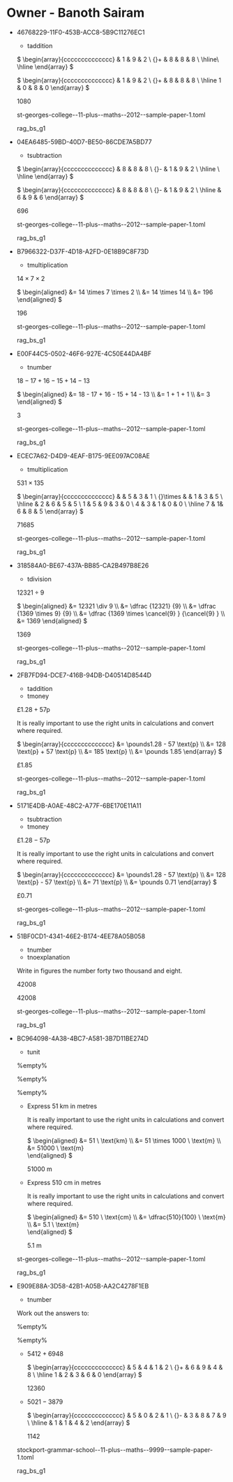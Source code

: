 # Owner - Banoth Sairam

<ul class='question default-decimal'>
<li>
<div class='question_envelope rag_bs_g1 question'>
<div class='uuid'>
<p>46768229-11F0-453B-ACC8-5B9C11276EC1</p>
</div>
<div class='topics'>
<ul>
<li>
taddition
</li>
</ul>
</div>
<div class='question question'>

$
\begin{array}{cccccccccccccc}
    &   1   &   9   &   2 \\
{}+ &   8   &   8   &   8 \\
\hline\\
\hline
\end{array}
$

</div>
<div class='workings'>
<div class='working'>

$
\begin{array}{cccccccccccccc}
    &   1   &   9   &   2 \\
{}+ &   8   &   8   &   8 \\
\hline
 1  &   0   &   8   &   0
\end{array}
$

</div>
</div>
<div class='answers'>
<div class='answer'>

$1080$

</div>
</div>

<div class='papername'>
<p>st-georges-college--11-plus--maths--2012--sample-paper-1.toml</p>
</div>
<div class='rag'>
<p>rag_bs_g1</p>
</div>
</div>
</li>
<li>
<div class='question_envelope rag_bs_g1 question'>
<div class='uuid'>
<p>04EA6485-59BD-40D7-BE50-86CDE7A5BD77</p>
</div>
<div class='topics'>
<ul>
<li>
tsubtraction
</li>
</ul>
</div>
<div class='question question'>

$
\begin{array}{cccccccccccccc}
    &   8   &   8   &   8 \\
{}- &   1   &   9   &   2 \\
\hline \\
\hline
\end{array}
$

</div>
<div class='workings'>
<div class='working'>

$
\begin{array}{cccccccccccccc}
    &   8   &   8   &   8 \\
{}- &   1   &   9   &   2 \\
\hline
&   6   &   9   &   6
\end{array}
$

</div>
</div>
<div class='answers'>
<div class='answer'>

$696$

</div>
</div>

<div class='papername'>
<p>st-georges-college--11-plus--maths--2012--sample-paper-1.toml</p>
</div>
<div class='rag'>
<p>rag_bs_g1</p>
</div>
</div>
</li>
<li>
<div class='question_envelope rag_bs_g1 question'>
<div class='uuid'>
<p>B7966322-D37F-4D18-A2FD-0E18B9C8F73D</p>
</div>
<div class='topics'>
<ul>
<li>
tmultiplication
</li>
</ul>
</div>
<div class='question question'>

$14 \times 7 \times 2$ 

</div>
<div class='workings'>
<div class='working'>

$
\begin{aligned}
&= 14 \times 7 \times 2 \\\\
&= 14 \times 14 \\\\
&= 196
\end{aligned}
$

</div>
</div>
<div class='answers'>
<div class='answer'>

$196$

</div>
</div>

<div class='papername'>
<p>st-georges-college--11-plus--maths--2012--sample-paper-1.toml</p>
</div>
<div class='rag'>
<p>rag_bs_g1</p>
</div>
</div>
</li>
<li>
<div class='question_envelope rag_bs_g1 question'>
<div class='uuid'>
<p>E00F44C5-0502-46F6-927E-4C50E44DA4BF</p>
</div>
<div class='topics'>
<ul>
<li>
tnumber
</li>
</ul>
</div>
<div class='question question'>

$18 - 17 + 16 - 15 + 14 - 13$ 

</div>
<div class='workings'>
<div class='working'>

$
\begin{aligned}
&=  18 - 17 + 16 - 15 + 14 - 13 \\\\
&= 1 + 1 + 1 \\\\
&= 3
\end{aligned}
$

</div>
</div>
<div class='answers'>
<div class='answer'>

$3$

</div>
</div>

<div class='papername'>
<p>st-georges-college--11-plus--maths--2012--sample-paper-1.toml</p>
</div>
<div class='rag'>
<p>rag_bs_g1</p>
</div>
</div>
</li>
<li>
<div class='question_envelope rag_bs_g1 question'>
<div class='uuid'>
<p>ECEC7A62-D4D9-4EAF-B175-9EE097AC08AE</p>
</div>
<div class='topics'>
<ul>
<li>
tmultiplication
</li>
</ul>
</div>
<div class='question question'>

$531 \times 135$  

</div>
<div class='workings'>
<div class='working'>

$
\begin{array}{cccccccccccccc}
            &       &       5       & 3     & 1     \\
{}\times    &       &       1        & 3    & 5     \\
\hline
            &  2    &       6       & 5     & 5     \\
       1    &  5    &       9       & 3     & 0     \\
       4    &  3    &       1       & 0     & 0     \\
\hline
       7   &      1&       6       & 8     & 5
\end{array}
$

</div>
</div>
<div class='answers'>
<div class='answer'>

$71685$

</div>
</div>

<div class='papername'>
<p>st-georges-college--11-plus--maths--2012--sample-paper-1.toml</p>
</div>
<div class='rag'>
<p>rag_bs_g1</p>
</div>
</div>
</li>
<li>
<div class='question_envelope rag_bs_g1 question'>
<div class='uuid'>
<p>318584A0-BE67-437A-BB85-CA2B497B8E26</p>
</div>
<div class='topics'>
<ul>
<li>
tdivision
</li>
</ul>
</div>
<div class='question question'>

$12321 \div 9$ 

</div>
<div class='workings'>
<div class='working'>

$
\begin{aligned}
&= 12321 \div 9  \\\\
&= \dfrac {12321} {9}  \\\\
&= \dfrac {1369 \times 9} {9} \\\\
&= \dfrac {1369 \times \cancel{9}  } {\cancel{9} }  \\\\
&= 1369
\end{aligned}
$

</div>
</div>
<div class='answers'>
<div class='answer'>

$1369$

</div>
</div>

<div class='papername'>
<p>st-georges-college--11-plus--maths--2012--sample-paper-1.toml</p>
</div>
<div class='rag'>
<p>rag_bs_g1</p>
</div>
</div>
</li>
<li>
<div class='question_envelope rag_bs_g1 question'>
<div class='uuid'>
<p>2FB7FD94-DCE7-416B-94DB-D40514D8544D</p>
</div>
<div class='topics'>
<ul>
<li>
taddition
</li>
<li>
tmoney
</li>
</ul>
</div>
<div class='question question'>

$\pounds 1.28 + 57 \text{p}$ 

</div>
<div class='workings'>
<div class='working'>

It is really important to use the right units in calculations and convert where required.

$
\begin{array}{cccccccccccccc}
&= \pounds1.28 - 57  \text{p} \\\\
&= 128 \text{p}  + 57  \text{p} \\\\
&= 185 \text{p} \\\\
&= \pounds 1.85
\end{array}
$

</div>
</div>
<div class='answers'>
<div class='answer'>

$\pounds 1.85$

</div>
</div>

<div class='papername'>
<p>st-georges-college--11-plus--maths--2012--sample-paper-1.toml</p>
</div>
<div class='rag'>
<p>rag_bs_g1</p>
</div>
</div>
</li>
<li>
<div class='question_envelope rag_bs_g1 question'>
<div class='uuid'>
<p>5171E4DB-A0AE-48C2-A77F-6BE170E11A11</p>
</div>
<div class='topics'>
<ul>
<li>
tsubtraction
</li>
<li>
tmoney
</li>
</ul>
</div>
<div class='question question'>

$\pounds 1.28 - 57 \text{p}$ 

</div>
<div class='workings'>
<div class='working'>

It is really important to use the right units in calculations and convert where required.

$
\begin{array}{cccccccccccccc}
&= \pounds1.28 - 57  \text{p} \\\\
&= 128 \text{p}  - 57  \text{p} \\\\
&= 71 \text{p} \\\\
&= \pounds 0.71
\end{array}
$

</div>
</div>
<div class='answers'>
<div class='answer'>

$\pounds 0.71$

</div>
</div>

<div class='papername'>
<p>st-georges-college--11-plus--maths--2012--sample-paper-1.toml</p>
</div>
<div class='rag'>
<p>rag_bs_g1</p>
</div>
</div>
</li>
<li>
<div class='question_envelope rag_bs_g1 question'>
<div class='uuid'>
<p>51BF0CD1-4341-46E2-B174-4EE78A05B058</p>
</div>
<div class='topics'>
<ul>
<li>
tnumber
</li>
<li>
tnoexplanation
</li>
</ul>
</div>
<div class='question question'>

Write in figures the number forty two thousand and eight. 

</div>
<div class='workings'>
<div class='working'>

$42008$

</div>
</div>
<div class='answers'>
<div class='answer'>

$42008$

</div>
</div>

<div class='papername'>
<p>st-georges-college--11-plus--maths--2012--sample-paper-1.toml</p>
</div>
<div class='rag'>
<p>rag_bs_g1</p>
</div>
</div>
</li>
<li>
<div class='question_envelope rag_bs_g1 question'>
<div class='uuid'>
<p>BC964098-4A38-4BC7-A581-3B7D11BE274D</p>
</div>
<div class='topics'>
<ul>
<li>
tunit
</li>
</ul>
</div>
<div class='question question'>

%empty% 

</div>
<div class='workings'>
<div class='working'>

%empty%

</div>
</div>
<div class='answers'>
<div class='answer'>

%empty%

</div>
</div>
<ul class='subquestion TODO'>
<li>
<div class='question_envelope rag_red subquestion'>
<div class='topics'>
<ul>
</ul>
</div>
<div class='question subquestion'>

Express $51 \ \text{km}$ in metres

</div>
<div class='workings'>
<div class='working'>

It is really important to use the right units in calculations and convert where required.

$
\begin{aligned}
&= 51 \ \text{km} \\\\
&= 51 \times 1000 \ \text{m} \\\\
&= 51000 \ \text{m}                  
\end{aligned}
$

</div>
</div>
<div class='answers'>
<div class='answer'>

$51000 \ \text{m}$

</div>
</div>

</div>
</li>
<li>
<div class='question_envelope rag_red subquestion'>
<div class='topics'>
<ul>
</ul>
</div>
<div class='question subquestion'>

Express $510 \ \text{cm}$ in metres

</div>
<div class='workings'>
<div class='working'>

It is really important to use the right units in calculations and convert where required.

$
\begin{aligned}
&= 510 \ \text{cm} \\\\
&= \dfrac{510}{100} \ \text{m} \\\\
&= 5.1 \ \text{m}                
\end{aligned}
$

</div>
</div>
<div class='answers'>
<div class='answer'>

$5.1 \ \text{m}$

</div>
</div>

</div>
</li>
</ul>
<div class='papername'>
<p>st-georges-college--11-plus--maths--2012--sample-paper-1.toml</p>
</div>
<div class='rag'>
<p>rag_bs_g1</p>
</div>
</div>
</li>
<li>
<div class='question_envelope rag_bs_g1 question'>
<div class='uuid'>
<p>E909E88A-3D58-42B1-A05B-AA2C4278F1EB</p>
</div>
<div class='topics'>
<ul>
<li>
tnumber
</li>
</ul>
</div>
<div class='question question'>

Work out the answers to: 

</div>
<div class='workings'>
<div class='working'>

%empty%

</div>
</div>
<div class='answers'>
<div class='answer'>

%empty%

</div>
</div>
<ul class='subquestion TODO'>
<li>
<div class='question_envelope rag_red subquestion'>
<div class='topics'>
<ul>
</ul>
</div>
<div class='question subquestion'>

$5412  + 6948$

</div>
<div class='workings'>
<div class='working'>

$
\begin{array}{cccccccccccccc}
    &   5   &   4   &   1   &   2 \\
{}+ &   6   &   9   &   4   &   8 \\
\hline
 1  &   2   &   3   &   6   &   0
\end{array}
$

</div>
</div>
<div class='answers'>
<div class='answer'>

$12360$

</div>
</div>

</div>
</li>
<li>
<div class='question_envelope rag_red subquestion'>
<div class='topics'>
<ul>
</ul>
</div>
<div class='question subquestion'>

$5021 - 3879$

</div>
<div class='workings'>
<div class='working'>

$
\begin{array}{cccccccccccccc}
    &   5   &   0   &   2   &   1 \\
{}- &   3   &   8   &   7   &   9 \\
\hline
    &   1   &   1   &   4   &   2
\end{array}
$

</div>
</div>
<div class='answers'>
<div class='answer'>

$1142$

</div>
</div>

</div>
</li>
</ul>
<div class='papername'>
<p>stockport-grammar-school--11-plus--maths--9999--sample-paper-1.toml</p>
</div>
<div class='rag'>
<p>rag_bs_g1</p>
</div>
</div>
</li>
</ul>
